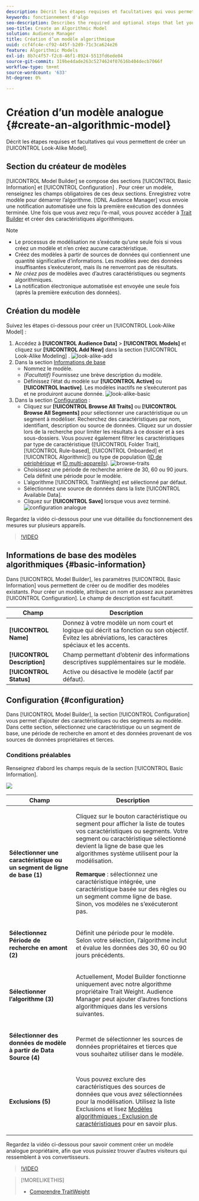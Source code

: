 ```yaml
---
description: Décrit les étapes requises et facultatives qui vous permettent de créer un modèle algorithmique dans le créateur de modèles.
keywords: fonctionnement d'algo
seo-description: Describes the required and optional steps that let you create an algorithmic model in Model Builder.
seo-title: Create an Algorithmic Model
solution: Audience Manager
title: Création d’un modèle algorithmique
uuid: ccf4fc4e-cf92-445f-b2d9-71c3ca624e26
feature: Algorithmic Models
exl-id: 8b7c4f57-f2c8-46f1-8924-5513fd6ede04
source-git-commit: 319be4dade263c5274624f07616b404decb7066f
workflow-type: tm+mt
source-wordcount: '633'
ht-degree: 0%

---
```


# Création d’un modèle analogue {#create-an-algorithmic-model}

Décrit les étapes requises et facultatives qui vous permettent de créer un [!UICONTROL Look-Alike Model].

## Section du créateur de modèles

[!UICONTROL Model Builder] se compose des sections [!UICONTROL Basic Information] et [!UICONTROL Configuration] . Pour créer un modèle, renseignez les champs obligatoires de ces deux sections. Enregistrez votre modèle pour démarrer l’algorithme. [!DNL Audience Manager] vous envoie une notification automatisée une fois la première exécution des données terminée. Une fois que vous avez reçu l’e-mail, vous pouvez accéder à [Trait Builder](../../features/traits/about-trait-builder.md) et créer des caractéristiques algorithmiques.

>[!NOTE]
>
>* Le processus de modélisation ne s’exécute qu’une seule fois si vous créez un modèle et n’en créez aucune caractéristique.
>* Créez des modèles à partir de sources de données qui contiennent une quantité significative d’informations. Les modèles avec des données insuffisantes s’exécuteront, mais ils ne renverront pas de résultats.
>* *Ne créez pas* de modèles avec d’autres caractéristiques ou segments algorithmiques.
>* La notification électronique automatisée est envoyée une seule fois (après la première exécution des données).

## Création du modèle

Suivez les étapes ci-dessous pour créer un [!UICONTROL Look-Alike Model] :

1. Accédez à **[!UICONTROL Audience Data]** > **[!UICONTROL Models]** et cliquez sur **[!UICONTROL Add New]** dans la section [!UICONTROL Look-Alike Modeling] .
   ![look-alike-add](assets/look-alike-add.png)
1. Dans la section [Informations de base](../../features/algorithmic-models/create-model.md#basic-information)
   * Nommez le modèle.
   * *(Facultatif)* Fournissez une brève description du modèle.
   * Définissez l’état du modèle sur **[!UICONTROL Active]** ou **[!UICONTROL Inactive]**. Les modèles inactifs ne s’exécuteront pas et ne produiront aucune donnée.
     ![look-alike-basic](assets/look-alike-basic.png)
1. Dans la section [Configuration](../../features/algorithmic-models/create-model.md#configuration) :
   * Cliquez sur **[!UICONTROL Browse All Traits]** ou **[!UICONTROL Browse All Segments]** pour sélectionner une caractéristique ou un segment à modéliser. Recherchez des caractéristiques par nom, identifiant, description ou source de données. Cliquez sur un dossier lors de la recherche pour limiter les résultats à ce dossier et à ses sous-dossiers. Vous pouvez également filtrer les caractéristiques par type de caractéristique ([!UICONTROL Folder Trait], [!UICONTROL Rule-based], [!UICONTROL Onboarded] et [!UICONTROL Algorithmic]) ou type de population ([ID de périphérique](../../reference/ids-in-aam.md) et [ID multi-appareils](../../reference/ids-in-aam.md)).
     ![browse-traits](assets/browse-traits.png)
   * Choisissez une période de recherche arrière de 30, 60 ou 90 jours. Cela définit une période pour le modèle.
   * L’algorithme [!UICONTROL TraitWeight] est sélectionné par défaut.
   * Sélectionnez une source de données dans la liste [!UICONTROL Available Data].
   * Cliquez sur **[!UICONTROL Save]** lorsque vous avez terminé.
     ![configuration analogue](assets/look-alike-configuration.png)

Regardez la vidéo ci-dessous pour une vue détaillée du fonctionnement des mesures sur plusieurs appareils.

>[!VIDEO](https://experienceleague.adobe.com/docs/audience-manager-learn/tutorials/build-and-manage-audiences/profile-merge/understanding-cross-device-metrics-in-audience-manager.html)

## Informations de base des modèles algorithmiques {#basic-information}

<!-- r_model_basic.xml -->

Dans [!UICONTROL Model Builder], les paramètres [!UICONTROL Basic Information] vous permettent de créer ou de modifier des modèles existants. Pour créer un modèle, attribuez un nom et passez aux paramètres [!UICONTROL Configuration]. Le champ de description est facultatif.

| Champ | Description |
|---|---|
| **[!UICONTROL Name]** | Donnez à votre modèle un nom court et logique qui décrit sa fonction ou son objectif. Évitez les abréviations, les caractères spéciaux et les accents. |
| **[!UICONTROL Description]** | Champ permettant d’obtenir des informations descriptives supplémentaires sur le modèle. |
| **[!UICONTROL Status]** | Active ou désactive le modèle (actif par défaut). |

## Configuration {#configuration}

Dans [!UICONTROL Model Builder], la section [!UICONTROL Configuration] vous permet d’ajouter des caractéristiques ou des segments au modèle. Dans cette section, sélectionnez une caractéristique ou un segment de base, une période de recherche en amont et des données provenant de vos sources de données propriétaires et tierces.

<!-- r_model_configuration.xml -->

### Conditions préalables

Renseignez d’abord les champs requis de la section [!UICONTROL Basic Information].

![](assets/lam_exclude_traits_numbered.png)

<table id="table_7A6BE5E5498D4776A30323B743954150"> 
 <thead> 
  <tr> 
   <th colname="col1" class="entry"> Champ </th> 
   <th colname="col2" class="entry"> Description </th> 
  </tr> 
 </thead>
 <tbody> 
  <tr> 
   <td colname="col1"> <p><b>Sélectionner une caractéristique ou un segment de ligne de base (1)</b> </p> </td> 
   <td colname="col2"> <p>Cliquez sur le bouton caractéristique ou segment pour afficher la liste de toutes vos caractéristiques ou segments. Votre segment ou caractéristique sélectionné devient la ligne de base que les algorithmes système utilisent pour la modélisation. </p> <p> <p><b>Remarque</b> : sélectionnez une caractéristique intégrée, une caractéristique basée sur des règles ou un segment comme ligne de base. Sinon, vos modèles ne s’exécuteront pas. </p> </p> </td> 
  </tr> 
  <tr> 
   <td colname="col1"> <p><b>Sélectionnez Période de recherche en amont (2)</b> </p> </td> 
   <td colname="col2"> <p>Définit une période pour le modèle. Selon votre sélection, l’algorithme inclut et évalue les données des 30, 60 ou 90 jours précédents. </p> </td> 
  </tr> 
  <tr> 
   <td colname="col1"> <p><b>Sélectionner l’algorithme (3)</b> </p> </td> 
   <td colname="col2"> <p>Actuellement, Model Builder fonctionne uniquement avec notre algorithme propriétaire <span class="keyword"> Trait Weight</span>. <span class="keyword"> Audience Manager</span> peut ajouter d’autres fonctions algorithmiques dans les versions suivantes. </p> </td>
  </tr>
  <tr> 
   <td colname="col1"> <p><b>Sélectionner des données de modèle à partir de Data Source (4)</b> </p> </td> 
   <td colname="col2"> <p>Permet de sélectionner les sources de données propriétaires et tierces que vous souhaitez utiliser dans le modèle. </p> </td>
  </tr> 
  <tr> 
   <td colname="col1"> <p><b>Exclusions (5)</b> </p> </td> 
   <td colname="col2"> <p>Vous pouvez exclure des caractéristiques des sources de données que vous avez sélectionnées pour la modélisation. Utilisez la liste <span class="wintitle"> Exclusions</span> et lisez <a href="../../features/algorithmic-models/trait-exclusion-algo-models.md"> Modèles algorithmiques : Exclusion de caractéristiques</a> pour en savoir plus. </p> </td>
  </tr> 
 </tbody>
</table>

Regardez la vidéo ci-dessous pour savoir comment créer un modèle analogue propriétaire, afin que vous puissiez trouver d’autres visiteurs qui ressemblent à vos convertisseurs.

>[!VIDEO](https://video.tv.adobe.com/v/23504/)

>[!MORELIKETHIS]
>
>* [Comprendre TraitWeight](../../features/algorithmic-models/understanding-models.md#understanding-traitweight)
